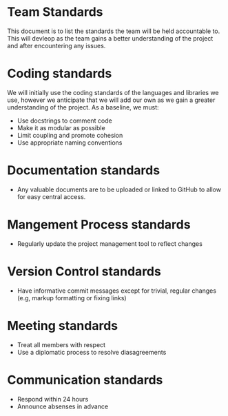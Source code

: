 # Team Standards
This document is to list the standards the team will be held accountable to. This will devleop as the team gains a better understanding of the project and after encountering any issues.
# Coding standards
We will initially use the coding standards of the languages and libraries we use, however we anticipate that we will add our own as we gain a greater understanding of the project.
As a baseline, we must:
+ Use docstrings to comment code
+ Make it as modular as possible
+ Limit coupling and promote cohesion
+ Use appropriate naming conventions
# Documentation standards
+ Any valuable documents are to be uploaded or linked to GitHub to allow for easy central access.
# Mangement Process standards
+ Regularly update the project management tool to reflect changes
# Version Control standards
+ Have informative commit messages except for trivial, regular changes (e.g, markup formatting or fixing links)
# Meeting standards
+ Treat all members with respect
+ Use a diplomatic process to resolve diasagreements
# Communication standards
+ Respond within 24 hours
+ Announce absenses in advance
